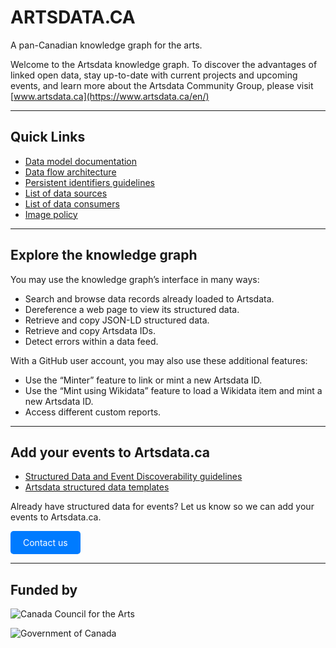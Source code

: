 

# ARTSDATA.CA

A pan-Canadian knowledge graph for the arts.

Welcome to the Artsdata knowledge graph. To discover the advantages of linked open data, stay up-to-date with current projects and upcoming events, and learn more about the Artsdata Community Group, please visit [www.artsdata.ca](https://www.artsdata.ca/en/)

---

## Quick Links

- [Data model documentation](https://culturecreates.github.io/artsdata-data-model/)
- [Data flow architecture](https://culturecreates.github.io/artsdata-data-model/architecture/overview.html)
- [Persistent identifiers guidelines](https://culturecreates.github.io/artsdata-data-model/identifier-recommendations.html)
- [List of data sources](https://kg.artsdata.ca/query/show?sparql=feeds_all&title=Data+Feeds)
- [List of data consumers](/en/doc/data-consumers)
- [Image policy](/en/doc/image-policy)

---

## Explore the knowledge graph

You may use the knowledge graph’s interface in many ways:

- Search and browse data records already loaded to Artsdata.
- Dereference a web page to view its structured data.
- Retrieve and copy JSON-LD structured data.
- Retrieve and copy Artsdata IDs.
- Detect errors within a data feed.

With a GitHub user account, you may also use these additional features:

- Use the “Minter” feature to link or mint a new Artsdata ID.
- Use the “Mint using Wikidata” feature to load a Wikidata item and mint a new Artsdata ID.
- Access different custom reports.

---

## Add your events to Artsdata.ca

- [Structured Data and Event Discoverability guidelines](https://www.artsdata.ca/en/resources/structured-data)
- [Artsdata structured data templates](https://culturecreates.github.io/artsdata-data-model/gabarits-jsonld/README.html)

Already have structured data for events? Let us know so we can add your events to Artsdata.ca.

<a href="mailto:support@culturecreates.com?subject=Artsdata.ca%20participation&body=My%20website%20has%20structured%20data.%20Please%20add%20it%20to%20artsdata.ca." style="display: inline-block; padding: 10px 20px; color: white; background-color: #007BFF; text-decoration: none; border-radius: 5px;">Contact us</a></br>

---

## Funded by

![Canada Council for the Arts](https://canadacouncil.ca/-/media/Images/CCA/Design_Elements/Logos/CCFA-logo-full-en.svg?la=en&hash=F297C9D9740B613B144255DF6A5FDE48869615EC)

![Government of Canada](/images/Canada_Wordmark_small.png)
